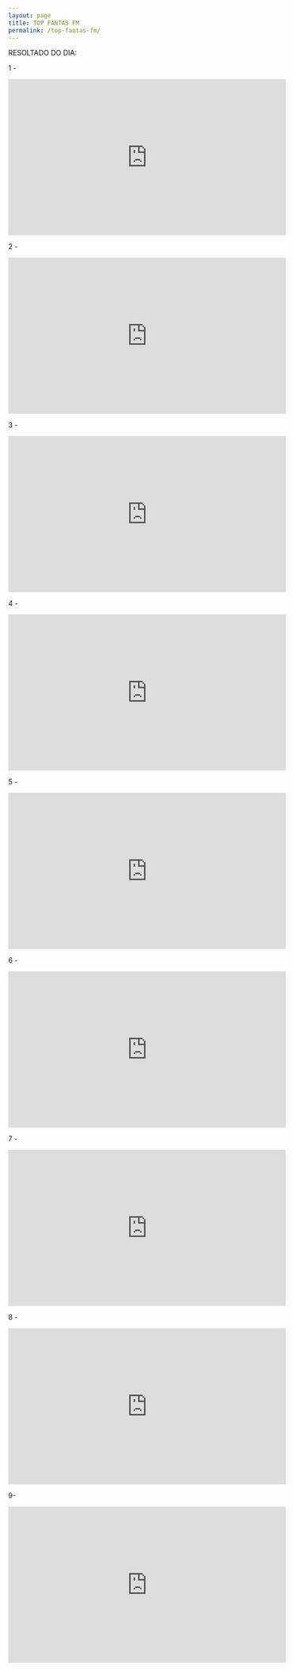 ```yaml
---
layout: page
title: TOP FANTAS FM
permalink: /top-fantas-fm/
---
```

<div class="survs-embedded" data-url="https://survs.com/embed/l7mrz4qj9e" data-noheader="true" data-transparent="true" data-resize="true" data-fullwidth="true"> </div><script type="text/javascript">(function(){var e="https://survs.com/_js/embed.js";var t="su_r_vs";var n=document.getElementById(t);if(!n){var r=document.createElement("script");r.id=t;r.src=e;var i=document.getElementsByTagName("script")[0];i.parentNode.insertBefore(r,i)}})();</script>


RESOLTADO DO DIA:

1 -

<iframe width="560" height="315" src="https://www.youtube.com/embed/3jiKzKROWOc" frameborder="0" allowfullscreen></iframe>


2 -
<iframe width="560" height="315" src="https://www.youtube.com/embed/ecErBPdCEKc" frameborder="0" allowfullscreen></iframe>




3 -

<iframe width="560" height="315" src="https://www.youtube.com/embed/XUgoCqbVt5I" frameborder="0" allowfullscreen></iframe>






4 -
<iframe width="560" height="315" src="https://www.youtube.com/embed/BxuY9FET9Y4" frameborder="0" allowfullscreen></iframe>


5 -

<iframe width="560" height="315" src="https://www.youtube.com/embed/y2ak_oBeC-I" frameborder="0" allowfullscreen></iframe>

6 -

<iframe width="560" height="315" src="https://www.youtube.com/embed/xFutjZEBTXs" frameborder="0" allowfullscreen></iframe>


7 -

<iframe width="560" height="315" src="https://www.youtube.com/embed/V2vGc2GsH-A" frameborder="0" allowfullscreen></iframe>

8 -

<iframe width="560" height="315" src="https://www.youtube.com/embed/qDcFryDXQ7U" frameborder="0" allowfullscreen></iframe>


9-

<iframe width="560" height="315" src="https://www.youtube.com/embed/n49qi-dU9IE" frameborder="0" allowfullscreen></iframe>
